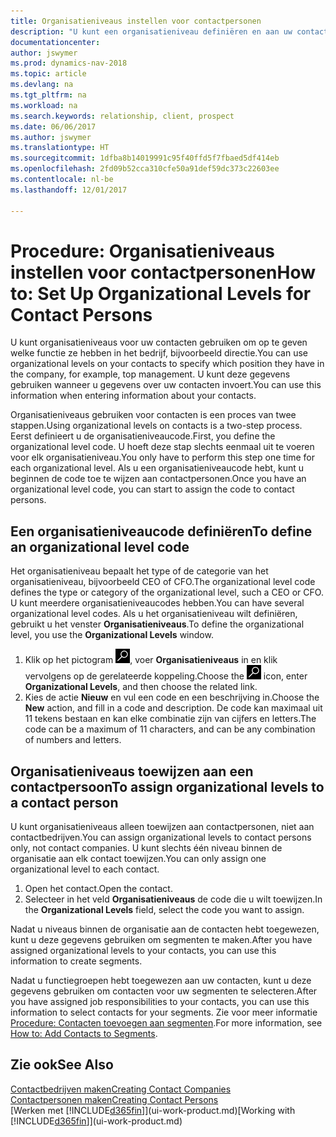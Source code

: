 ```yaml
---
title: Organisatieniveaus instellen voor contactpersonen
description: "U kunt een organisatieniveau definiëren en aan uw contact toewijzen om de positie aan te geven die ze binnen hun bedrijf hebben, bijvoorbeeld directie."
documentationcenter: 
author: jswymer
ms.prod: dynamics-nav-2018
ms.topic: article
ms.devlang: na
ms.tgt_pltfrm: na
ms.workload: na
ms.search.keywords: relationship, client, prospect
ms.date: 06/06/2017
ms.author: jswymer
ms.translationtype: HT
ms.sourcegitcommit: 1dfba8b14019991c95f40ffd5f7fbaed5df414eb
ms.openlocfilehash: 2fd09b52cca310cfe50a91def59dc373c22603ee
ms.contentlocale: nl-be
ms.lasthandoff: 12/01/2017

---
```

# <a name="how-to-set-up-organizational-levels-for-contact-persons"></a><span data-ttu-id="9ea58-103">Procedure: Organisatieniveaus instellen voor contactpersonen</span><span class="sxs-lookup"><span data-stu-id="9ea58-103">How to: Set Up Organizational Levels for Contact Persons</span></span>
<span data-ttu-id="9ea58-104">U kunt organisatieniveaus voor uw contacten gebruiken om op te geven welke functie ze hebben in het bedrijf, bijvoorbeeld directie.</span><span class="sxs-lookup"><span data-stu-id="9ea58-104">You can use organizational levels on your contacts to specify which position they have in the company, for example, top management.</span></span> <span data-ttu-id="9ea58-105">U kunt deze gegevens gebruiken wanneer u gegevens over uw contacten invoert.</span><span class="sxs-lookup"><span data-stu-id="9ea58-105">You can use this information when entering information about your contacts.</span></span>

<span data-ttu-id="9ea58-106">Organisatieniveaus gebruiken voor contacten is een proces van twee stappen.</span><span class="sxs-lookup"><span data-stu-id="9ea58-106">Using organizational levels on contacts is a two-step process.</span></span> <span data-ttu-id="9ea58-107">Eerst definieert u de organisatieniveaucode.</span><span class="sxs-lookup"><span data-stu-id="9ea58-107">First, you define the organizational level code.</span></span> <span data-ttu-id="9ea58-108">U hoeft deze stap slechts eenmaal uit te voeren voor elk organisatieniveau.</span><span class="sxs-lookup"><span data-stu-id="9ea58-108">You only have to perform this step one time for each organizational level.</span></span> <span data-ttu-id="9ea58-109">Als u een organisatieniveaucode hebt, kunt u beginnen de code toe te wijzen aan contactpersonen.</span><span class="sxs-lookup"><span data-stu-id="9ea58-109">Once you have an organizational level code, you can start to assign the code to contact persons.</span></span>

## <a name="to-define-an-organizational-level-code"></a><span data-ttu-id="9ea58-110">Een organisatieniveaucode definiëren</span><span class="sxs-lookup"><span data-stu-id="9ea58-110">To define an organizational level code</span></span>
<span data-ttu-id="9ea58-111">Het organisatieniveau bepaalt het type of de categorie van het organisatieniveau, bijvoorbeeld CEO of CFO.</span><span class="sxs-lookup"><span data-stu-id="9ea58-111">The organizational level code defines the type or category of the organizational level, such a CEO  or CFO.</span></span> <span data-ttu-id="9ea58-112">U kunt meerdere organisatieniveaucodes hebben.</span><span class="sxs-lookup"><span data-stu-id="9ea58-112">You can have several organizational level codes.</span></span> <span data-ttu-id="9ea58-113">Als u het organisatieniveau wilt definiëren, gebruikt u het venster **Organisatieniveaus**.</span><span class="sxs-lookup"><span data-stu-id="9ea58-113">To define the organizational level, you use the **Organizational Levels** window.</span></span>

1. <span data-ttu-id="9ea58-114">Klik op het pictogram ![Zoeken naar pagina of rapport](media/ui-search/search_small.png "pictogram Zoeken naar pagina of rapport"), voer **Organisatieniveaus** in en klik vervolgens op de gerelateerde koppeling.</span><span class="sxs-lookup"><span data-stu-id="9ea58-114">Choose the ![Search for Page or Report](media/ui-search/search_small.png "Search for Page or Report icon") icon, enter **Organizational Levels**, and then choose the related link.</span></span>
2. <span data-ttu-id="9ea58-115">Kies de actie **Nieuw** en vul een code en een beschrijving in.</span><span class="sxs-lookup"><span data-stu-id="9ea58-115">Choose the **New** action, and fill in a code and description.</span></span> <span data-ttu-id="9ea58-116">De code kan maximaal uit 11 tekens bestaan en kan elke combinatie zijn van cijfers en letters.</span><span class="sxs-lookup"><span data-stu-id="9ea58-116">The code can be a maximum of 11 characters, and can be any combination of numbers and letters.</span></span>

## <a name="to-assign-organizational-levels-to-a-contact-person"></a><span data-ttu-id="9ea58-117">Organisatieniveaus toewijzen aan een contactpersoon</span><span class="sxs-lookup"><span data-stu-id="9ea58-117">To assign organizational levels to a contact person</span></span>
<span data-ttu-id="9ea58-118">U kunt organisatieniveaus alleen toewijzen aan contactpersonen, niet aan contactbedrijven.</span><span class="sxs-lookup"><span data-stu-id="9ea58-118">You can assign organizational levels to contact persons only, not contact companies.</span></span> <span data-ttu-id="9ea58-119">U kunt slechts één niveau binnen de organisatie aan elk contact toewijzen.</span><span class="sxs-lookup"><span data-stu-id="9ea58-119">You can only assign one organizational level to each contact.</span></span>

1. <span data-ttu-id="9ea58-120">Open het contact.</span><span class="sxs-lookup"><span data-stu-id="9ea58-120">Open the contact.</span></span>
2. <span data-ttu-id="9ea58-121">Selecteer in het veld **Organisatieniveaus** de code die u wilt toewijzen.</span><span class="sxs-lookup"><span data-stu-id="9ea58-121">In the **Organizational Levels** field, select the code you want to assign.</span></span>

<span data-ttu-id="9ea58-122">Nadat u niveaus binnen de organisatie aan de contacten hebt toegewezen, kunt u deze gegevens gebruiken om segmenten te maken.</span><span class="sxs-lookup"><span data-stu-id="9ea58-122">After you have assigned organizational levels to your contacts, you can use this information to create segments.</span></span>

<span data-ttu-id="9ea58-123">Nadat u functiegroepen hebt toegewezen aan uw contacten, kunt u deze gegevens gebruiken om contacten voor uw segmenten te selecteren.</span><span class="sxs-lookup"><span data-stu-id="9ea58-123">After you have assigned job responsibilities to your contacts, you can use this information to select contacts for your segments.</span></span> <span data-ttu-id="9ea58-124">Zie voor meer informatie [Procedure: Contacten toevoegen aan segmenten](marketing-add-contact-segment.md).</span><span class="sxs-lookup"><span data-stu-id="9ea58-124">For more information, see [How to: Add Contacts to Segments](marketing-add-contact-segment.md).</span></span>

## <a name="see-also"></a><span data-ttu-id="9ea58-125">Zie ook</span><span class="sxs-lookup"><span data-stu-id="9ea58-125">See Also</span></span>
[<span data-ttu-id="9ea58-126">Contactbedrijven maken</span><span class="sxs-lookup"><span data-stu-id="9ea58-126">Creating Contact Companies</span></span>](marketing-create-contact-companies.md)  
[<span data-ttu-id="9ea58-127">Contactpersonen maken</span><span class="sxs-lookup"><span data-stu-id="9ea58-127">Creating Contact Persons</span></span>](marketing-create-contact-persons.md)  
<span data-ttu-id="9ea58-128">[Werken met [!INCLUDE[d365fin](includes/d365fin_md.md)]](ui-work-product.md)</span><span class="sxs-lookup"><span data-stu-id="9ea58-128">[Working with [!INCLUDE[d365fin](includes/d365fin_md.md)]](ui-work-product.md)</span></span>  

